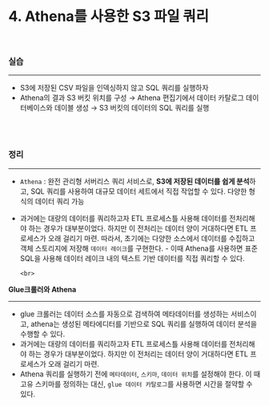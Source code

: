 # 4. Athena를 사용한 S3 파일 쿼리

<br>

### 실습

---

- S3에 저장된 CSV 파일을 인덱싱하지 않고 SQL 쿼리를 실행하자
- Athena의 결과 S3 버킷 위치를 구성 → Athena 편집기에서 데이터 카탈로그 데이터베이스와 데이블 생성 → S3 버킷의 데이터의 SQL 쿼리를 실행

<br>
<br>

### 정리

---

- `Athena` : 완전 관리형 서버리스 쿼리 서비스로, **S3에 저장된 데이터를 쉽게 분석**하고, SQL 쿼리를 사용하여 대규모 데이터 세트에서 직접 작업할 수 있다. 다양한 형식의 데이터 쿼리 가능

- 과거에는 대량의 데이터를 쿼리하고자 ETL 프로세스틀 사용해 데이터를 전처리해야 하는 경우가 대부분이었다. 하지만 이 전처리는 데이터 양이 거대하다면 ETL 프로세스가 오래 걸리기 마련.
  따라서, 초기에는 다양한 소스에서 데이터를 수집하고 객체 스토리지에 저장해 `데이터 레이크`를 구현한다. - 이때 Athena를 사용하면 표준 SQL을 사용해 데이터 레이크 내의 텍스트 기반 데이터를 직접 쿼리할 수 있다.

      <br>

**Glue크롤러와 Athena**

---

- glue 크롤러는 데이터 소스를 자동으로 검색하여 메타데이터를 생성하는 서비스이고, athena는 생성된 메타에디터를 기반으로 SQL 쿼리를 실행하여 데이터 분석을 수행할 수 있다.
- 과거에는 대량의 데이터를 쿼리하고자 ETL 프로세스틀 사용해 데이터를 전처리해야 하는 경우가 대부분이었다. 하지만 이 전처리는 데이터 양이 거대하다면 ETL 프로세스가 오래 걸리기 마련.
- Athena 쿼리를 실행하기 전에 `메타데이터`, `스키마`, `데이터 위치`를 설정해야 한다. 이 때 고유 스키마를 정의하는 대신, `glue 데이터 카탈로그`를 사용하면 시간을 절약할 수 있다.
